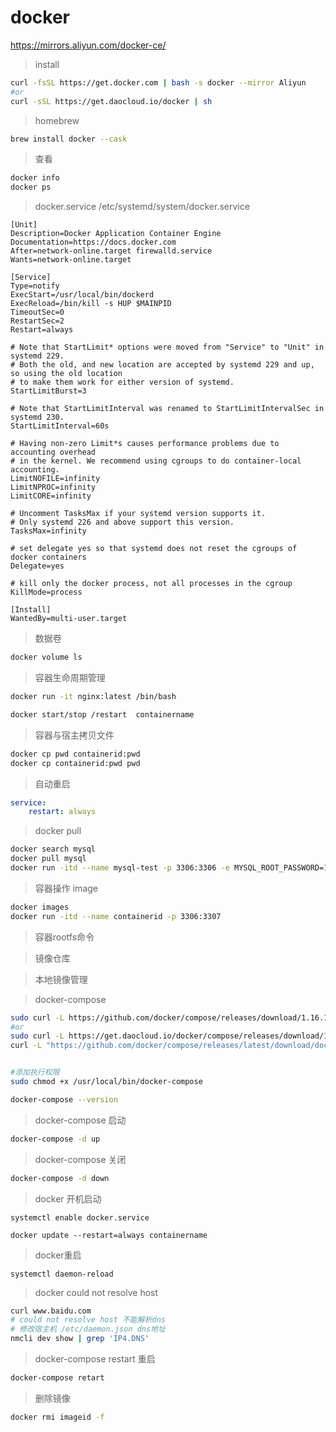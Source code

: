 # docker


https://mirrors.aliyun.com/docker-ce/

> install
``` bash
curl -fsSL https://get.docker.com | bash -s docker --mirror Aliyun
#or
curl -sSL https://get.daocloud.io/docker | sh
```

> homebrew

``` bash
brew install docker --cask
```
> 查看
``` bash
docker info
docker ps
```
> docker.service
/etc/systemd/system/docker.service

``` service
[Unit]
Description=Docker Application Container Engine
Documentation=https://docs.docker.com
After=network-online.target firewalld.service
Wants=network-online.target

[Service]
Type=notify
ExecStart=/usr/local/bin/dockerd
ExecReload=/bin/kill -s HUP $MAINPID
TimeoutSec=0
RestartSec=2
Restart=always

# Note that StartLimit* options were moved from "Service" to "Unit" in systemd 229.
# Both the old, and new location are accepted by systemd 229 and up, so using the old location
# to make them work for either version of systemd.
StartLimitBurst=3

# Note that StartLimitInterval was renamed to StartLimitIntervalSec in systemd 230.
StartLimitInterval=60s

# Having non-zero Limit*s causes performance problems due to accounting overhead
# in the kernel. We recommend using cgroups to do container-local accounting.
LimitNOFILE=infinity
LimitNPROC=infinity
LimitCORE=infinity

# Uncomment TasksMax if your systemd version supports it.
# Only systemd 226 and above support this version.
TasksMax=infinity

# set delegate yes so that systemd does not reset the cgroups of docker containers
Delegate=yes

# kill only the docker process, not all processes in the cgroup
KillMode=process

[Install]
WantedBy=multi-user.target
```

> 数据卷

``` bash
docker volume ls
```

> 容器生命周期管理

``` bash
docker run -it nginx:latest /bin/bash

docker start/stop /restart  containername
```
> 容器与宿主拷贝文件

``` bash
docker cp pwd containerid:pwd
docker cp containerid:pwd pwd
```
> 自动重启

``` yml
service:
    restart: always
```
> docker pull

``` bash
docker search mysql
docker pull mysql
docker run -itd --name mysql-test -p 3306:3306 -e MYSQL_ROOT_PASSWORD=123456 mysql
```
> 容器操作
> image

``` bash
docker images
docker run -itd --name containerid -p 3306:3307
```

> 容器rootfs命令

> 镜像仓库

> 本地镜像管理

> docker-compose
``` bash
sudo curl -L https://github.com/docker/compose/releases/download/1.16.1/docker-compose-`uname -s`-`uname -m` -o /usr/local/bin/docker-compose
#or
sudo curl -L https://get.daocloud.io/docker/compose/releases/download/1.25.1/docker-compose-`uname -s`-`uname -m` -o /usr/local/bin/docker-compose
curl -L "https://github.com/docker/compose/releases/latest/download/docker-compose-$(uname -s)-$(uname -m)" -o /usr/local/bin/docker-compose


#添加执行权限
sudo chmod +x /usr/local/bin/docker-compose

docker-compose --version
```
> docker-compose 启动
``` bash
docker-compose -d up
```
> docker-compose 关闭
``` bash
docker-compose -d down
```
> docker 开机启动
```
systemctl enable docker.service

docker update --restart=always containername
```
> docker重启
```
systemctl daemon-reload
```
> docker could not resolve host
``` bash
curl www.baidu.com
# could not resolve host 不能解析dns
# 修改宿主机 /etc/daemon.json dns地址
nmcli dev show | grep 'IP4.DNS'
```
> docker-compose restart 重启
``` bash
docker-compose retart
```
> 删除镜像

``` bash
docker rmi imageid -f
```




